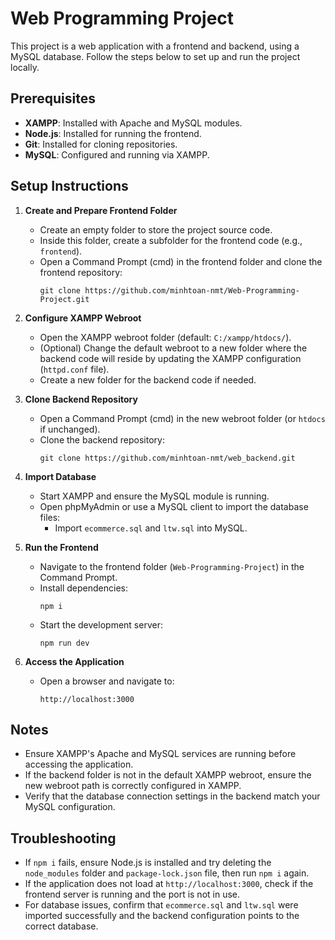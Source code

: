 # Web Programming Project

This project is a web application with a frontend and backend, using a MySQL database. Follow the steps below to set up and run the project locally.

## Prerequisites
- **XAMPP**: Installed with Apache and MySQL modules.
- **Node.js**: Installed for running the frontend.
- **Git**: Installed for cloning repositories.
- **MySQL**: Configured and running via XAMPP.

## Setup Instructions

1. **Create and Prepare Frontend Folder**
   - Create an empty folder to store the project source code.
   - Inside this folder, create a subfolder for the frontend code (e.g., `frontend`).
   - Open a Command Prompt (cmd) in the frontend folder and clone the frontend repository:
     ```
     git clone https://github.com/minhtoan-nmt/Web-Programming-Project.git
     ```

2. **Configure XAMPP Webroot**
   - Open the XAMPP webroot folder (default: `C:/xampp/htdocs/`).
   - (Optional) Change the default webroot to a new folder where the backend code will reside by updating the XAMPP configuration (`httpd.conf` file).
   - Create a new folder for the backend code if needed.

3. **Clone Backend Repository**
   - Open a Command Prompt (cmd) in the new webroot folder (or `htdocs` if unchanged).
   - Clone the backend repository:
     ```
     git clone https://github.com/minhtoan-nmt/web_backend.git
     ```

4. **Import Database**
   - Start XAMPP and ensure the MySQL module is running.
   - Open phpMyAdmin or use a MySQL client to import the database files:
     - Import `ecommerce.sql` and `ltw.sql` into MySQL.

5. **Run the Frontend**
   - Navigate to the frontend folder (`Web-Programming-Project`) in the Command Prompt.
   - Install dependencies:
     ```
     npm i
     ```
   - Start the development server:
     ```
     npm run dev
     ```

6. **Access the Application**
   - Open a browser and navigate to:
     ```
     http://localhost:3000
     ```

## Notes
- Ensure XAMPP's Apache and MySQL services are running before accessing the application.
- If the backend folder is not in the default XAMPP webroot, ensure the new webroot path is correctly configured in XAMPP.
- Verify that the database connection settings in the backend match your MySQL configuration.

## Troubleshooting
- If `npm i` fails, ensure Node.js is installed and try deleting the `node_modules` folder and `package-lock.json` file, then run `npm i` again.
- If the application does not load at `http://localhost:3000`, check if the frontend server is running and the port is not in use.
- For database issues, confirm that `ecommerce.sql` and `ltw.sql` were imported successfully and the backend configuration points to the correct database.
